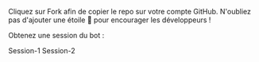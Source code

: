 Cliquez sur Fork afin de copier le repo sur votre compte GitHub. N'oubliez pas d'ajouter une étoile 🌟 pour encourager les développeurs !

Obtenez une session du bot :

Session-1
Session-2
